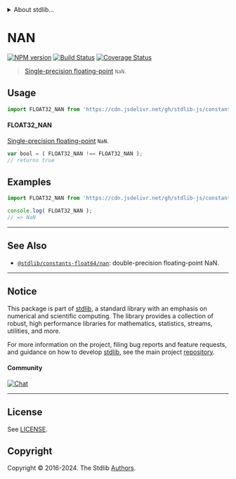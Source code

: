 <!--

@license Apache-2.0

Copyright (c) 2024 The Stdlib Authors.

Licensed under the Apache License, Version 2.0 (the "License");
you may not use this file except in compliance with the License.
You may obtain a copy of the License at

   http://www.apache.org/licenses/LICENSE-2.0

Unless required by applicable law or agreed to in writing, software
distributed under the License is distributed on an "AS IS" BASIS,
WITHOUT WARRANTIES OR CONDITIONS OF ANY KIND, either express or implied.
See the License for the specific language governing permissions and
limitations under the License.

-->


<details>
  <summary>
    About stdlib...
  </summary>
  <p>We believe in a future in which the web is a preferred environment for numerical computation. To help realize this future, we've built stdlib. stdlib is a standard library, with an emphasis on numerical and scientific computation, written in JavaScript (and C) for execution in browsers and in Node.js.</p>
  <p>The library is fully decomposable, being architected in such a way that you can swap out and mix and match APIs and functionality to cater to your exact preferences and use cases.</p>
  <p>When you use stdlib, you can be absolutely certain that you are using the most thorough, rigorous, well-written, studied, documented, tested, measured, and high-quality code out there.</p>
  <p>To join us in bringing numerical computing to the web, get started by checking us out on <a href="https://github.com/stdlib-js/stdlib">GitHub</a>, and please consider <a href="https://opencollective.com/stdlib">financially supporting stdlib</a>. We greatly appreciate your continued support!</p>
</details>

# NAN

[![NPM version][npm-image]][npm-url] [![Build Status][test-image]][test-url] [![Coverage Status][coverage-image]][coverage-url] <!-- [![dependencies][dependencies-image]][dependencies-url] -->

> [Single-precision floating-point][ieee754] `NaN`.



<section class="usage">

## Usage

```javascript
import FLOAT32_NAN from 'https://cdn.jsdelivr.net/gh/stdlib-js/constants-float32-nan@v0.2.2-deno/mod.js';
```

#### FLOAT32_NAN

[Single-precision floating-point][ieee754] `NaN`.

```javascript
var bool = ( FLOAT32_NAN !== FLOAT32_NAN );
// returns true
```

</section>

<!-- /.usage -->

<section class="examples">

## Examples

<!-- TODO: better example -->

<!-- eslint no-undef: "error" -->

```javascript
import FLOAT32_NAN from 'https://cdn.jsdelivr.net/gh/stdlib-js/constants-float32-nan@v0.2.2-deno/mod.js';

console.log( FLOAT32_NAN );
// => NaN
```

</section>

<!-- /.examples -->

<!-- C interface documentation. -->



<!-- Section for related `stdlib` packages. Do not manually edit this section, as it is automatically populated. -->

<section class="related">

* * *

## See Also

-   <span class="package-name">[`@stdlib/constants-float64/nan`][@stdlib/constants/float64/nan]</span><span class="delimiter">: </span><span class="description">double-precision floating-point NaN.</span>

</section>

<!-- /.related -->

<!-- Section for all links. Make sure to keep an empty line after the `section` element and another before the `/section` close. -->


<section class="main-repo" >

* * *

## Notice

This package is part of [stdlib][stdlib], a standard library with an emphasis on numerical and scientific computing. The library provides a collection of robust, high performance libraries for mathematics, statistics, streams, utilities, and more.

For more information on the project, filing bug reports and feature requests, and guidance on how to develop [stdlib][stdlib], see the main project [repository][stdlib].

#### Community

[![Chat][chat-image]][chat-url]

---

## License

See [LICENSE][stdlib-license].


## Copyright

Copyright &copy; 2016-2024. The Stdlib [Authors][stdlib-authors].

</section>

<!-- /.stdlib -->

<!-- Section for all links. Make sure to keep an empty line after the `section` element and another before the `/section` close. -->

<section class="links">

[npm-image]: http://img.shields.io/npm/v/@stdlib/constants-float32-nan.svg
[npm-url]: https://npmjs.org/package/@stdlib/constants-float32-nan

[test-image]: https://github.com/stdlib-js/constants-float32-nan/actions/workflows/test.yml/badge.svg?branch=v0.2.2
[test-url]: https://github.com/stdlib-js/constants-float32-nan/actions/workflows/test.yml?query=branch:v0.2.2

[coverage-image]: https://img.shields.io/codecov/c/github/stdlib-js/constants-float32-nan/main.svg
[coverage-url]: https://codecov.io/github/stdlib-js/constants-float32-nan?branch=main

<!--

[dependencies-image]: https://img.shields.io/david/stdlib-js/constants-float32-nan.svg
[dependencies-url]: https://david-dm.org/stdlib-js/constants-float32-nan/main

-->

[chat-image]: https://img.shields.io/gitter/room/stdlib-js/stdlib.svg
[chat-url]: https://app.gitter.im/#/room/#stdlib-js_stdlib:gitter.im

[stdlib]: https://github.com/stdlib-js/stdlib

[stdlib-authors]: https://github.com/stdlib-js/stdlib/graphs/contributors

[umd]: https://github.com/umdjs/umd
[es-module]: https://developer.mozilla.org/en-US/docs/Web/JavaScript/Guide/Modules

[deno-url]: https://github.com/stdlib-js/constants-float32-nan/tree/deno
[deno-readme]: https://github.com/stdlib-js/constants-float32-nan/blob/deno/README.md
[umd-url]: https://github.com/stdlib-js/constants-float32-nan/tree/umd
[umd-readme]: https://github.com/stdlib-js/constants-float32-nan/blob/umd/README.md
[esm-url]: https://github.com/stdlib-js/constants-float32-nan/tree/esm
[esm-readme]: https://github.com/stdlib-js/constants-float32-nan/blob/esm/README.md
[branches-url]: https://github.com/stdlib-js/constants-float32-nan/blob/main/branches.md

[stdlib-license]: https://raw.githubusercontent.com/stdlib-js/constants-float32-nan/main/LICENSE

[ieee754]: https://en.wikipedia.org/wiki/IEEE_754-1985

<!-- <related-links> -->

[@stdlib/constants/float64/nan]: https://github.com/stdlib-js/constants-float64-nan/tree/deno

<!-- </related-links> -->

</section>

<!-- /.links -->
